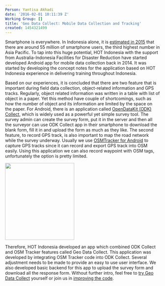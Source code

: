 ```yaml
---
Person: Yantisa Akhadi
date: '2016-02-01 10:11:39 Z'
Working Group: []
title: 'Geo Data Collect: Mobile Data Collection and Tracking'
created: 1454321499
---
```

<p>Smartphone is everywhere. In Indonesia alone, it is <a href="http://www.emarketer.com/Article/Asia-Pacific-Boasts-More-Than-1-Billion-Smartphone-Users/1012984" target="_blank">estimated in 2015</a> that there are around 55 million of smartphone users, the third highest number in Asia Pacific. To tap into this huge potential, HOT Indonesia with the support from Australia-Indonesia Facilities for Disaster Reduction have started developed Android app for mobile data collection back in 2014. It was started by developing the concept notes for the application based on HOT Indonesia experience in delivering training throughout Indonesia.</p><p>Based on our experiences, it is concluded that there are two feature that is important during field data collection, object-related information and GPS tracks. Regularly, object related information was written in a table with list of object in a paper. Yet this method have couple of shortcomings, such as how the number of object and its information are limited by the space on the paper. For Android, there is an application called <a href="https://opendatakit.org/use/collect/" target="_blank">OpenDataKit (ODK) Collect</a>, which is widely used as a powerful yet simple survey tool. The survey admin can create the survey form, put it in the server and then all the surveyor can use ODK Collect app in their smartphone to download the blank form, fill it in and upload the form as much as they like. The second feature, to record GPS track, is also important to map the road network while the survey underway. Usually we use <a href="https://play.google.com/store/apps/details?id=me.guillaumin.android.osmtracker&amp;hl=en" target="_blank">OSMTracker for Android</a> to capture GPS tracks since it can record and export GPS track into OSM easily. Using this application we can also record waypoint with OSM tags, unfortunately the option is pretty limited.&nbsp;</p><p><a title="GeoDataCollect @ Play Store" href="https://play.google.com/store/apps/details?id=hosm.odk.collect.android&amp;hl=en" target="_blank"><img class="image-medium" title="GeoDataCollect" src="/sites/default/files/styles/medium/public/GeoDataCollect.PNG?itok=NaYLJoqA" alt="" width="225" height="250"></a></p><p>Therefore, HOT Indonesia developed an app which combined ODK Collect and OSM Tracker features called Geo Data Collect. This application was developed by integrating OSM Tracker code into ODK Collect. Several adjustment needs to be made to provide an easy to use user interface. We also developed basic backend for this app to upload the survey form and download all the response form. Without further intro, feel free to <a href="https://play.google.com/store/apps/details?id=hosm.odk.collect.android&amp;hl=en" target="_blank">try Geo Data Collect</a> yourself or join us in <a href="https://github.com/hotosm/Geo-Data-Collect" target="_blank">improving the code</a>.</p><p>&nbsp;</p>
